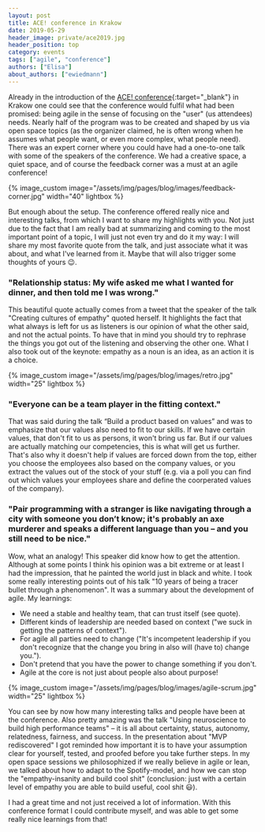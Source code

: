 ```yaml
---
layout: post
title: ACE! conference in Krakow
date: 2019-05-29
header_image: private/ace2019.jpg
header_position: top
category: events
tags: ["agile", "conference"]
authors: ["Elisa"]
about_authors: ["ewiedmann"]
---
```


Already in the introduction of the [ACE! conference](https://aceconf.com/#!/home){:target="_blank"} in Krakow one could see that the conference would fulfil what had been promised: being agile in the sense of focusing on the "user" (us attendees) needs.
Nearly half of the program was to be created and shaped by us via open space topics (as the organizer claimed, he is often wrong when he assumes what people want, or even more complex, what people need).
There was an expert corner where you could have had a one-to-one talk with some of the speakers of the conference.
We had a creative space, a quiet space, and of course the feedback corner was a must at an agile conference!

{% image_custom image="/assets/img/pages/blog/images/feedback-corner.jpg" width="40" lightbox %}

But enough about the setup.
The conference offered really nice and interesting talks, from which I want to share my highlights with you.
Not just due to the fact that I am really bad at summarizing and coming to the most important point of a topic, I will just not even try and do it my way: I will share my most favorite quote from the talk, and just associate what it was about, and what I've learned from it.
Maybe that will also trigger some thoughts of yours 😉.

### "Relationship status: My wife asked me what I wanted for dinner, and then told me I was wrong."

This beautiful quote actually comes from a tweet that the speaker of the talk "Creating cultures of empathy" quoted herself.
It highlights the fact that what always is left for us as listeners is our opinion of what the other said, and not the actual points.
To have that in mind you should try to rephrase the things you got out of the listening and observing the other one.
What I also took out of the keynote: empathy as a noun is an idea, as an action it is a choice. 

{% image_custom image="/assets/img/pages/blog/images/retro.jpg" width="25" lightbox %}

### "Everyone can be a team player in the fitting context."

That was said during the talk “Build a product based on values” and was to emphasize that our values also need to fit to our skills.
If we have certain values, that don't fit to us as persons, it won't bring us far.
But if our values are actually matching our competencies, this is what will get us further.
That's also why it doesn't help if values are forced down from the top, either you choose the employees also based on the company values, or you extract the values out of the stock of your stuff (e.g. via a poll you can find out which values your employees share and define the coorperated values of the company).

### "Pair programming with a stranger is like navigating through a city with someone you don’t know; it's probably an axe murderer and speaks a different language than you – and you still need to be nice."

Wow, what an analogy!
This speaker did know how to get the attention.
Although at some points I think his opinion was a bit extreme or at least I had the impression, that he painted the world just in black and white.
I took some really interesting points out of his talk "10 years of being a tracer bullet through a phenomenon". 
It was a summary about the development of agile.
My learnings:

* We need a stable and healthy team, that can trust itself (see quote).
* Different kinds of leadership are needed based on context ("we suck in getting the patterns of context").
* For agile all parties need to change ("It's incompetent leadership if you don't recognize that the change you bring in also will (have to) change you.").
* Don't pretend that you have the power to change something if you don't.
* Agile at the core is not just about people also about purpose!

{% image_custom image="/assets/img/pages/blog/images/agile-scrum.jpg" width="25" lightbox %}

You can see by now how many interesting talks and people have been at the conference.
Also pretty amazing was the talk "Using neuroscience to build high performance teams" – it is all about certainty, status, autonomy, relatedness, fairness, and success.
In the presentation about "MVP rediscovered" I got reminded how important it is to have your assumption clear for yourself, tested, and proofed before you take further steps.
In my open space sessions we philosophized if we really believe in agile or lean, we talked about how to adapt to the Spotify-model, and how we can stop the "empathy-insanity and build cool shit" (conclusion: just with a certain level of empathy you are able to build useful, cool shit 😃).

I had a great time and not just received a lot of information.
With this conference format I could contribute myself, and was able to get some really nice learnings from that!
